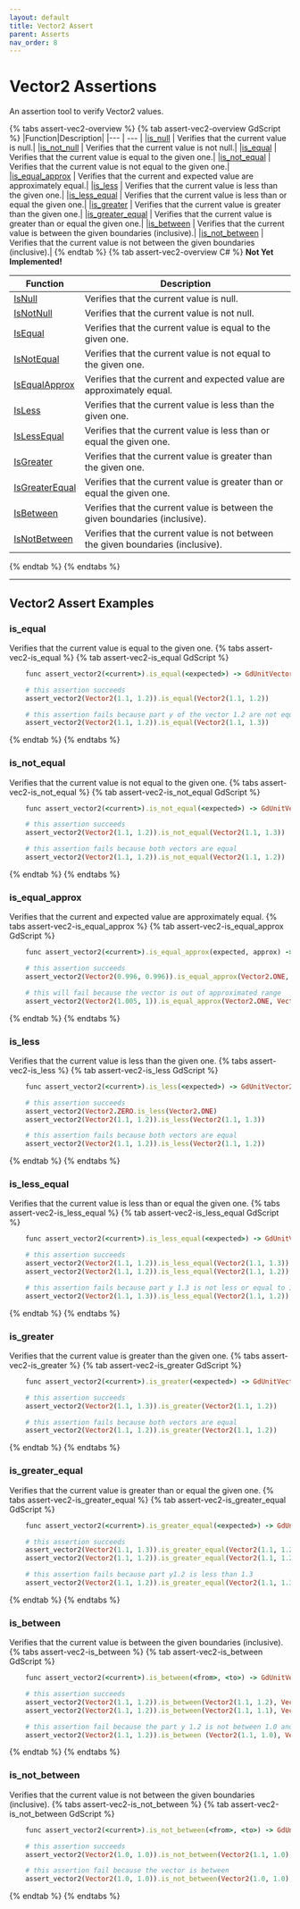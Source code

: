 ```yaml
---
layout: default
title: Vector2 Assert
parent: Asserts
nav_order: 8
---
```


# Vector2 Assertions
An assertion tool to verify Vector2 values.

{% tabs assert-vec2-overview %}
{% tab assert-vec2-overview GdScript %}
|Function|Description|
|--- | --- |
|[is_null](/gdUnit3/asserts/assert-vector2/#is_null) | Verifies that the current value is null.|
|[is_not_null](/gdUnit3/asserts/assert-vector2/#is_not_null) | Verifies that the current value is not null.|
|[is_equal](/gdUnit3/asserts/assert-vector2/#is_equal) | Verifies that the current value is equal to the given one.|
|[is_not_equal](/gdUnit3/asserts/assert-vector2/#is_not_equal) | Verifies that the current value is not equal to the given one.|
|[is_equal_approx](/gdUnit3/asserts/assert-vector2/#is_equal_approx) | Verifies that the current and expected value are approximately equal.|
|[is_less](/gdUnit3/asserts/assert-vector2/#is_less) | Verifies that the current value is less than the given one.|
|[is_less_equal](/gdUnit3/asserts/assert-vector2/#is_less_equal) | Verifies that the current value is less than or equal the given one.|
|[is_greater](/gdUnit3/asserts/assert-vector2/#is_greater) | Verifies that the current value is greater than the given one.|
|[is_greater_equal](/gdUnit3/asserts/assert-vector2/#is_greater_equal) | Verifies that the current value is greater than or equal the given one.|
|[is_between](/gdUnit3/asserts/assert-vector2/#is_between) | Verifies that the current value is between the given boundaries (inclusive).|
|[is_not_between](/gdUnit3/asserts/assert-vector2/#is_not_between) | Verifies that the current value is not between the given boundaries (inclusive).|
{% endtab %}
{% tab assert-vec2-overview C# %}
**Not Yet Implemented!**

|Function|Description|
|--- | --- |
|[IsNull](/gdUnit3/asserts/assert-vector2/#is_null) | Verifies that the current value is null.|
|[IsNotNull](/gdUnit3/asserts/assert-vector2/#is_not_null) | Verifies that the current value is not null.|
|[IsEqual](/gdUnit3/asserts/assert-vector2/#is_equal) | Verifies that the current value is equal to the given one.|
|[IsNotEqual](/gdUnit3/asserts/assert-vector2/#is_not_equal) | Verifies that the current value is not equal to the given one.|
|[IsEqualApprox](/gdUnit3/asserts/assert-vector2/#is_equal_approx) | Verifies that the current and expected value are approximately equal.|
|[IsLess](/gdUnit3/asserts/assert-vector2/#is_less) | Verifies that the current value is less than the given one.|
|[IsLessEqual](/gdUnit3/asserts/assert-vector2/#is_less_equal) | Verifies that the current value is less than or equal the given one.|
|[IsGreater](/gdUnit3/asserts/assert-vector2/#is_greater) | Verifies that the current value is greater than the given one.|
|[IsGreaterEqual](/gdUnit3/asserts/assert-vector2/#is_greater_equal) | Verifies that the current value is greater than or equal the given one.|
|[IsBetween](/gdUnit3/asserts/assert-vector2/#is_between) | Verifies that the current value is between the given boundaries (inclusive).|
|[IsNotBetween](/gdUnit3/asserts/assert-vector2/#is_not_between) | Verifies that the current value is not between the given boundaries (inclusive).|
{% endtab %}
{% endtabs %}

---
## Vector2 Assert Examples

### is_equal
Verifies that the current value is equal to the given one.
{% tabs assert-vec2-is_equal %}
{% tab assert-vec2-is_equal GdScript %}
```ruby
    func assert_vector2(<current>).is_equal(<expected>) -> GdUnitVector2Assert
```
```ruby
    # this assertion succeeds
    assert_vector2(Vector2(1.1, 1.2)).is_equal(Vector2(1.1, 1.2))

    # this assertion fails because part y of the vector 1.2 are not equal to 1.3
    assert_vector2(Vector2(1.1, 1.2)).is_equal(Vector2(1.1, 1.3))
```
{% endtab %}
{% endtabs %}


### is_not_equal
Verifies that the current value is not equal to the given one.
{% tabs assert-vec2-is_not_equal %}
{% tab assert-vec2-is_not_equal GdScript %}
```ruby
    func assert_vector2(<current>).is_not_equal(<expected>) -> GdUnitVector2Assert
```
```ruby
    # this assertion succeeds
    assert_vector2(Vector2(1.1, 1.2)).is_not_equal(Vector2(1.1, 1.3))

    # this assertion fails because both vectors are equal
    assert_vector2(Vector2(1.1, 1.2)).is_not_equal(Vector2(1.1, 1.2))
```
{% endtab %}
{% endtabs %}



### is_equal_approx
Verifies that the current and expected value are approximately equal.
{% tabs assert-vec2-is_equal_approx %}
{% tab assert-vec2-is_equal_approx GdScript %}
```ruby
    func assert_vector2(<current>).is_equal_approx(expected, approx) -> GdUnitVector2Assert
```
```ruby
    # this assertion succeeds
    assert_vector2(Vector2(0.996, 0.996)).is_equal_approx(Vector2.ONE, Vector2(0.004, 0.004))

    # this will fail because the vector is out of approximated range
    assert_vector2(Vector2(1.005, 1)).is_equal_approx(Vector2.ONE, Vector2(0.004, 0.004))
```
{% endtab %}
{% endtabs %}



### is_less
Verifies that the current value is less than the given one.
{% tabs assert-vec2-is_less %}
{% tab assert-vec2-is_less GdScript %}
```ruby
    func assert_vector2(<current>).is_less(<expected>) -> GdUnitVector2Assert
```
```ruby
    # this assertion succeeds
    assert_vector2(Vector2.ZERO.is_less(Vector2.ONE)
    assert_vector2(Vector2(1.1, 1.2)).is_less(Vector2(1.1, 1.3))

    # this assertion fails because both vectors are equal
    assert_vector2(Vector2(1.1, 1.2)).is_less(Vector2(1.1, 1.2))
```
{% endtab %}
{% endtabs %}


### is_less_equal
Verifies that the current value is less than or equal the given one.
{% tabs assert-vec2-is_less_equal %}
{% tab assert-vec2-is_less_equal GdScript %}
```ruby
    func assert_vector2(<current>).is_less_equal(<expected>) -> GdUnitVector2Assert
```
```ruby
    # this assertion succeeds
    assert_vector2(Vector2(1.1, 1.2)).is_less_equal(Vector2(1.1, 1.3))
    assert_vector2(Vector2(1.1, 1.2)).is_less_equal(Vector2(1.1, 1.2))

    # this assertion fails because part y 1.3 is not less or equal to 1.2 
    assert_vector2(Vector2(1.1, 1.3)).is_less_equal(Vector2(1.1, 1.2))
```
{% endtab %}
{% endtabs %}


### is_greater
Verifies that the current value is greater than the given one.
{% tabs assert-vec2-is_greater %}
{% tab assert-vec2-is_greater GdScript %}
```ruby
    func assert_vector2(<current>).is_greater(<expected>) -> GdUnitVector2Assert
```
```ruby
    # this assertion succeeds
    assert_vector2(Vector2(1.1, 1.3)).is_greater(Vector2(1.1, 1.2))

    # this assertion fails because both vectors are equal
    assert_vector2(Vector2(1.1, 1.2)).is_greater(Vector2(1.1, 1.2))
```
{% endtab %}
{% endtabs %}


### is_greater_equal
Verifies that the current value is greater than or equal the given one.
{% tabs assert-vec2-is_greater_equal %}
{% tab assert-vec2-is_greater_equal GdScript %}
```ruby
    func assert_vector2(<current>).is_greater_equal(<expected>) -> GdUnitVector2Assert
```
```ruby
    # this assertion succeeds
    assert_vector2(Vector2(1.1, 1.3)).is_greater_equal(Vector2(1.1, 1.2))
    assert_vector2(Vector2(1.1, 1.2)).is_greater_equal(Vector2(1.1, 1.2))

    # this assertion fails because part y1.2 is less than 1.3
    assert_vector2(Vector2(1.1, 1.2)).is_greater_equal(Vector2(1.1, 1.3))
```
{% endtab %}
{% endtabs %}



### is_between
Verifies that the current value is between the given boundaries (inclusive).
{% tabs assert-vec2-is_between %}
{% tab assert-vec2-is_between GdScript %}
```ruby
    func assert_vector2(<current>).is_between(<from>, <to>) -> GdUnitVector2Assert
```
```ruby
    # this assertion succeeds
    assert_vector2(Vector2(1.1, 1.2)).is_between(Vector2(1.1, 1.2), Vector2(1.1, 1.3))
    assert_vector2(Vector2(1.1, 1.2)).is_between(Vector2(1.1, 1.1), Vector2(1.1, 1.3))

    # this assertion fail because the part y 1.2 is not between 1.0 and 1.1
    assert_vector2(Vector2(1.1, 1.2)).is_between (Vector2(1.1, 1.0), Vector2(1.1, 1.1))
```
{% endtab %}
{% endtabs %}



### is_not_between
Verifies that the current value is not between the given boundaries (inclusive).
{% tabs assert-vec2-is_not_between %}
{% tab assert-vec2-is_not_between GdScript %}
```ruby
    func assert_vector2(<current>).is_not_between(<from>, <to>) -> GdUnitVector2Assert
```
```ruby
    # this assertion succeeds
    assert_vector2(Vector2(1.0, 1.0)).is_not_between(Vector2(1.1, 1.0), Vector2(2.0, 1.0))

    # this assertion fail because the vector is between
    assert_vector2(Vector2(1.0, 1.0)).is_not_between(Vector2(1.0, 1.0), Vector2(2.0, 1.0))
```
{% endtab %}
{% endtabs %}
